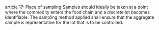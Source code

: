 article 17: Place of sampling
Samples should ideally be taken at a point where the commodity enters the food chain and a discrete lot becomes identifiable. The sampling method applied shall ensure that the aggregate sample is representative for the lot that is to be controlled.
<ul>
</ul>